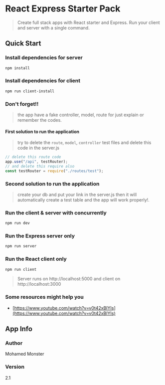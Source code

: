 # React Express Starter Pack

> Create full stack apps with React starter and Express. Run your client and server with a single command. 

## Quick Start

### Install dependencies for server
``` bash
npm install
```

### Install dependencies for client
``` bash
npm run client-install
```

### Don't forget!!
> the app have a fake controller, model, route for just explain or remember the codes.

#### First solution to run the application
> try to delete the `route`, `model`, `controller` test files and delete this code in the server.js
```js
// delete this route code
app.use("/api", testRouter);
// and delete this require also
const testRouter = require("./routes/test");
```

### Second solution to run the application
> create your db and put your link in the server.js then it will automatically create a test table and the app will work properly!.

### Run the client & server with concurrently
``` bash
npm run dev
```

### Run the Express server only
``` bash
npm run server
```

### Run the React client only
``` bash
npm run client
```

> Server runs on http://localhost:5000 and client on http://localhost:3000

### Some resources might help you
* [https://www.youtube.com/watch?v=v0t42xBIYIs](https://www.youtube.com/watch?v=v0t42xBIYIs)

## App Info

### Author

Mohamed Monster

### Version

2.1

